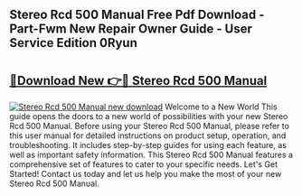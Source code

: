 ## Stereo Rcd 500 Manual Free Pdf Download - Part-Fwm New Repair Owner Guide - User Service Edition 0Ryun

# <h2><a href="http://bc66783.oget.top/?id=Stereo+Rcd+500+Manual">🔗Download New 👉🔴 Stereo Rcd 500 Manual</a></h2>

[![Stereo Rcd 500 Manual new download](https://i.imgur.com/5g1atiW.png)](http://bc66783.oget.top/?id=Stereo+Rcd+500+Manual)
Welcome to a New World This guide opens the doors to a new world of possibilities with your new Stereo Rcd 500 Manual. Before using your Stereo Rcd 500 Manual, please refer to this user manual for detailed instructions on product setup, operation, and troubleshooting. It includes step-by-step guides for using each feature, as well as important safety information. This Stereo Rcd 500 Manual features a comprehensive set of features to cater to your specific needs. Let's Get Started! Contact us today and let us help you make the most of your new Stereo Rcd 500 Manual.
